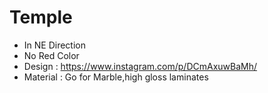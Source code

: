 # Temple

- In NE Direction
- No Red Color
- Design : https://www.instagram.com/p/DCmAxuwBaMh/
- Material : Go for Marble,high gloss laminates
